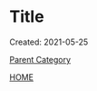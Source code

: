 # Title

Created: 2021-05-25

[Parent Category](../)

<!-- TAGS
#template
#test
#reference
-->

[HOME](https://github.com/dmarx/wiki)
